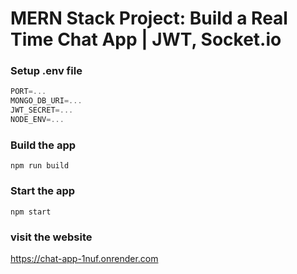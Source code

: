# MERN Stack Project: Build a Real Time Chat App | JWT, Socket.io


### Setup .env file

```js
PORT=...
MONGO_DB_URI=...
JWT_SECRET=...
NODE_ENV=...
```

### Build the app

```shell
npm run build
```

### Start the app

```shell
npm start
```

### visit the website 
https://chat-app-1nuf.onrender.com
